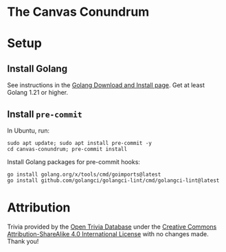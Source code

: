 # The Canvas Conundrum

# Setup

## Install Golang
See instructions in the [Golang Download and Install page](https://go.dev/doc/install). Get at least Golang 1.21 or higher.

## Install `pre-commit`
In Ubuntu, run:
```
sudo apt update; sudo apt install pre-commit -y
cd canvas-conundrum; pre-commit install
```

Install Golang packages for pre-commit hooks:
```
go install golang.org/x/tools/cmd/goimports@latest
go install github.com/golangci/golangci-lint/cmd/golangci-lint@latest
```

# Attribution
Trivia provided by the [Open Trivia Database](https://opentdb.com/) under the [Creative Commons Attribution-ShareAlike 4.0 International License](https://creativecommons.org/licenses/by-sa/4.0/) with no changes made. Thank you!
